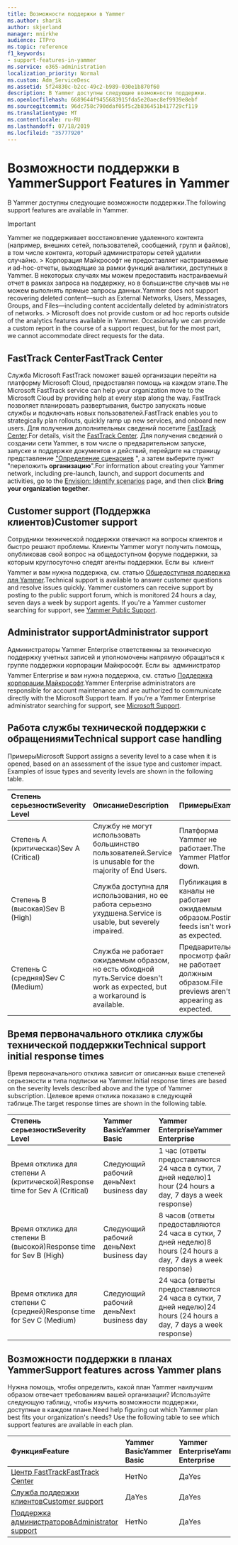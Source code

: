 ```yaml
---
title: Возможности поддержки в Yammer
ms.author: sharik
author: skjerland
manager: mnirkhe
audience: ITPro
ms.topic: reference
f1_keywords:
- support-features-in-yammer
ms.service: o365-administration
localization_priority: Normal
ms.custom: Adm_ServiceDesc
ms.assetid: 5f24830c-b2cc-49c2-b989-030e1b870f60
description: В Yammer доступны следующие возможности поддержки.
ms.openlocfilehash: 6689644f9455683915fda5e20aec8ef9939e8ebf
ms.sourcegitcommit: 96dc758c790ddaf05f5c2b836451b417729cf119
ms.translationtype: MT
ms.contentlocale: ru-RU
ms.lasthandoff: 07/18/2019
ms.locfileid: "35777920"
---
```

# <a name="support-features-in-yammer"></a><span data-ttu-id="a43aa-103">Возможности поддержки в Yammer</span><span class="sxs-lookup"><span data-stu-id="a43aa-103">Support Features in Yammer</span></span>

<span data-ttu-id="a43aa-104">В Yammer доступны следующие возможности поддержки.</span><span class="sxs-lookup"><span data-stu-id="a43aa-104">The following support features are available in Yammer.</span></span>
  
> [!IMPORTANT]
> <span data-ttu-id="a43aa-p101">Yammer не поддерживает восстановление удаленного контента (например, внешних сетей, пользователей, сообщений, групп и файлов), в том числе контента, который администраторы сетей удалили случайно. > Корпорация Майкрософт не предоставляет настраиваемые и ad-hoc-отчеты, выходящие за рамки функций аналитики, доступных в Yammer. В некоторых случаях мы можем предоставить настраиваемый отчет в рамках запроса на поддержку, но в большинстве случаев мы не можем выполнять прямые запросы данных.</span><span class="sxs-lookup"><span data-stu-id="a43aa-p101">Yammer does not support recovering deleted content—such as External Networks, Users, Messages, Groups, and Files—including content accidentally deleted by administrators of networks. > Microsoft does not provide custom or ad hoc reports outside of the analytics features available in Yammer. Occasionally we can provide a custom report in the course of a support request, but for the most part, we cannot accommodate direct requests for the data.</span></span> 
  
## <a name="fasttrack-center"></a><span data-ttu-id="a43aa-108">FastTrack Center</span><span class="sxs-lookup"><span data-stu-id="a43aa-108">FastTrack Center</span></span>
<span data-ttu-id="a43aa-109"><a name="bkmk_FastTrackCenter"> </a></span><span class="sxs-lookup"><span data-stu-id="a43aa-109"></span></span>

<span data-ttu-id="a43aa-110">Служба Microsoft FastTrack поможет вашей организации перейти на платформу Microsoft Cloud, предоставляя помощь на каждом этапе.</span><span class="sxs-lookup"><span data-stu-id="a43aa-110">The Microsoft FastTrack service can help your organization move to the Microsoft Cloud by providing help at every step along the way.</span></span> <span data-ttu-id="a43aa-111">FastTrack позволяет планировать развертывания, быстро запускать новые службы и подключать новых пользователей.</span><span class="sxs-lookup"><span data-stu-id="a43aa-111">FastTrack enables you to strategically plan rollouts, quickly ramp up new services, and onboard new users.</span></span> <span data-ttu-id="a43aa-112">Для получения дополнительных сведений посетите [FastTrack Center](https://go.microsoft.com/fwlink/?LinkID=518597&amp;clcid=0x409).</span><span class="sxs-lookup"><span data-stu-id="a43aa-112">For details, visit the [FastTrack Center](https://go.microsoft.com/fwlink/?LinkID=518597&amp;clcid=0x409).</span></span> <span data-ttu-id="a43aa-113">Для получения сведений о создании сети Yammer, в том числе о предварительном запуске, запуске и поддержке документов и действий, перейдите на страницу представление ["Определение сценариев](https://fasttrack.microsoft.com/office/envision/identify-scenarios) ", а затем выберите пункт "переложить **организацию**".</span><span class="sxs-lookup"><span data-stu-id="a43aa-113">For information about creating your Yammer network, including pre-launch, launch, and support documents and activities, go to the [Envision: Identify scenarios](https://fasttrack.microsoft.com/office/envision/identify-scenarios) page, and then click **Bring your organization together**.</span></span>
  
## <a name="customer-support"></a><span data-ttu-id="a43aa-114">Customer support (Поддержка клиентов)</span><span class="sxs-lookup"><span data-stu-id="a43aa-114">Customer support</span></span>
<span data-ttu-id="a43aa-115"><a name="BKMK_Customersupport"> </a></span><span class="sxs-lookup"><span data-stu-id="a43aa-115"></span></span>

<span data-ttu-id="a43aa-p103">Сотрудники технической поддержки отвечают на вопросы клиентов и быстро решают проблемы. Клиенты Yammer могут получить помощь, опубликовав свой вопрос на общедоступном форуме поддержки, за которым круглосуточно следят агенты поддержки. Если вы  клиент Yammer и вам нужна поддержка, см. статью [Общедоступная поддержка для Yammer](https://go.microsoft.com/fwlink/p/?LinkId=330921).</span><span class="sxs-lookup"><span data-stu-id="a43aa-p103">Technical support is available to answer customer questions and resolve issues quickly. Yammer customers can receive support by posting to the public support forum, which is monitored 24 hours a day, seven days a week by support agents. If you're a Yammer customer searching for support, see [Yammer Public Support](https://go.microsoft.com/fwlink/p/?LinkId=330921).</span></span>
  
## <a name="administrator-support"></a><span data-ttu-id="a43aa-119">Administrator support</span><span class="sxs-lookup"><span data-stu-id="a43aa-119">Administrator support</span></span>
<span data-ttu-id="a43aa-120"><a name="BKMK_Administratorsupport"> </a></span><span class="sxs-lookup"><span data-stu-id="a43aa-120"></span></span>

<span data-ttu-id="a43aa-p104">Администраторы Yammer Enterprise ответственны за техническую поддержку учетных записей и уполномочены напрямую обращаться к группе поддержки корпорации Майкрософт. Если вы  администратор Yammer Enterprise и вам нужна поддержка, см. статью [Поддержка корпорации Майкрософт](https://go.microsoft.com/fwlink/p/?LinkId=330922).</span><span class="sxs-lookup"><span data-stu-id="a43aa-p104">Yammer Enterprise administrators are responsible for account maintenance and are authorized to communicate directly with the Microsoft Support team. If you're a Yammer Enterprise administrator searching for support, see [Microsoft Support](https://go.microsoft.com/fwlink/p/?LinkId=330922).</span></span>
  
## <a name="technical-support-case-handling"></a><span data-ttu-id="a43aa-123">Работа службы технической поддержки с обращениями</span><span class="sxs-lookup"><span data-stu-id="a43aa-123">Technical support case handling</span></span>
<span data-ttu-id="a43aa-124"><a name="BKMK_Administratorsupport"> </a></span><span class="sxs-lookup"><span data-stu-id="a43aa-124"></span></span>

<span data-ttu-id="a43aa-p105">Примеры</span><span class="sxs-lookup"><span data-stu-id="a43aa-p105">Microsoft Support assigns a severity level to a case when it is opened, based on an assessment of the issue type and customer impact. Examples of issue types and severity levels are shown in the following table.</span></span> 
  
|<span data-ttu-id="a43aa-127">**Степень серьезности**</span><span class="sxs-lookup"><span data-stu-id="a43aa-127">**Severity Level**</span></span>|<span data-ttu-id="a43aa-128">**Описание**</span><span class="sxs-lookup"><span data-stu-id="a43aa-128">**Description**</span></span>|<span data-ttu-id="a43aa-129">**Примеры**</span><span class="sxs-lookup"><span data-stu-id="a43aa-129">**Examples**</span></span>|
|:-----|:-----|:-----|
|<span data-ttu-id="a43aa-130">Степень А (критическая)</span><span class="sxs-lookup"><span data-stu-id="a43aa-130">Sev A (Critical)</span></span>  <br/> |<span data-ttu-id="a43aa-131">Службу не могут использовать большинство пользователей.</span><span class="sxs-lookup"><span data-stu-id="a43aa-131">Service is unusable for the majority of End Users.</span></span>  <br/> |<span data-ttu-id="a43aa-132">Платформа Yammer не работает.</span><span class="sxs-lookup"><span data-stu-id="a43aa-132">The Yammer Platform is down.</span></span>  <br/> |
|<span data-ttu-id="a43aa-133">Степень B (высокая)</span><span class="sxs-lookup"><span data-stu-id="a43aa-133">Sev B (High)</span></span>  <br/> |<span data-ttu-id="a43aa-134">Служба доступна для использования, но ее работа серьезно ухудшена.</span><span class="sxs-lookup"><span data-stu-id="a43aa-134">Service is usable, but severely impaired.</span></span>  <br/> |<span data-ttu-id="a43aa-135">Публикация в каналы не работает ожидаемым образом.</span><span class="sxs-lookup"><span data-stu-id="a43aa-135">Posting to feeds isn't working as expected.</span></span>  <br/> |
|<span data-ttu-id="a43aa-136">Степень C (средняя)</span><span class="sxs-lookup"><span data-stu-id="a43aa-136">Sev C (Medium)</span></span>  <br/> |<span data-ttu-id="a43aa-137">Служба не работает ожидаемым образом, но есть обходной путь.</span><span class="sxs-lookup"><span data-stu-id="a43aa-137">Service doesn't work as expected, but a workaround is available.</span></span>  <br/> |<span data-ttu-id="a43aa-138">Предварительный просмотр файлов не работает должным образом.</span><span class="sxs-lookup"><span data-stu-id="a43aa-138">File previews aren't appearing as expected.</span></span>  <br/> |
   
## <a name="technical-support-initial-response-times"></a><span data-ttu-id="a43aa-139">Время первоначального отклика службы технической поддержки</span><span class="sxs-lookup"><span data-stu-id="a43aa-139">Technical support initial response times</span></span>
<span data-ttu-id="a43aa-140"><a name="BKMK_Administratorsupport"> </a></span><span class="sxs-lookup"><span data-stu-id="a43aa-140"></span></span>

<span data-ttu-id="a43aa-141">Время первоначального отклика зависит от описанных выше степеней серьезности и типа подписки на Yammer.</span><span class="sxs-lookup"><span data-stu-id="a43aa-141">Initial response times are based on the severity levels described above and the type of Yammer subscription.</span></span> <span data-ttu-id="a43aa-142">Целевое время отклика показано в следующей таблице.</span><span class="sxs-lookup"><span data-stu-id="a43aa-142">The target response times are shown in the following table.</span></span>
  
|<span data-ttu-id="a43aa-143">**Степень серьезности**</span><span class="sxs-lookup"><span data-stu-id="a43aa-143">**Severity Level**</span></span>|<span data-ttu-id="a43aa-144">**Yammer Basic**</span><span class="sxs-lookup"><span data-stu-id="a43aa-144">**Yammer Basic**</span></span>|<span data-ttu-id="a43aa-145">**Yammer Enterprise**</span><span class="sxs-lookup"><span data-stu-id="a43aa-145">**Yammer Enterprise**</span></span>|
|:-----|:-----|:-----|
|<span data-ttu-id="a43aa-146">Время отклика для степени A (критической)</span><span class="sxs-lookup"><span data-stu-id="a43aa-146">Response time for Sev A (Critical)</span></span>  <br/> |<span data-ttu-id="a43aa-147">Следующий рабочий день</span><span class="sxs-lookup"><span data-stu-id="a43aa-147">Next business day</span></span>  <br/> |<span data-ttu-id="a43aa-148">1 час (ответы предоставляются 24 часа в сутки, 7 дней неделю)</span><span class="sxs-lookup"><span data-stu-id="a43aa-148">1 hour (24 hours a day, 7 days a week response)</span></span>  <br/> |
|<span data-ttu-id="a43aa-149">Время отклика для степени B (высокой)</span><span class="sxs-lookup"><span data-stu-id="a43aa-149">Response time for Sev B (High)</span></span>  <br/> |<span data-ttu-id="a43aa-150">Следующий рабочий день</span><span class="sxs-lookup"><span data-stu-id="a43aa-150">Next business day</span></span>  <br/> |<span data-ttu-id="a43aa-151">8 часов (ответы предоставляются 24 часа в сутки, 7 дней неделю)</span><span class="sxs-lookup"><span data-stu-id="a43aa-151">8 hours (24 hours a day, 7 days a week response)</span></span>  <br/> |
|<span data-ttu-id="a43aa-152">Время отклика для степени C (средней)</span><span class="sxs-lookup"><span data-stu-id="a43aa-152">Response time for Sev C (Medium)</span></span>  <br/> |<span data-ttu-id="a43aa-153">Следующий рабочий день</span><span class="sxs-lookup"><span data-stu-id="a43aa-153">Next business day</span></span>  <br/> |<span data-ttu-id="a43aa-154">24 часа (ответы предоставляются 24 часа в сутки, 7 дней неделю)</span><span class="sxs-lookup"><span data-stu-id="a43aa-154">24 hours (24 hours a day, 7 days a week response)</span></span>  <br/> |
   
## <a name="support-features-across-yammer-plans"></a><span data-ttu-id="a43aa-155">Возможности поддержки в планах Yammer</span><span class="sxs-lookup"><span data-stu-id="a43aa-155">Support features across Yammer plans</span></span>
<span data-ttu-id="a43aa-156"><a name="BKMK_Administratorsupport"> </a></span><span class="sxs-lookup"><span data-stu-id="a43aa-156"></span></span>

<span data-ttu-id="a43aa-p107">Нужна помощь, чтобы определить, какой план Yammer наилучшим образом отвечает требованиям вашей организации? Используйте следующую таблицу, чтобы изучить возможности поддержки, доступные в каждом плане.</span><span class="sxs-lookup"><span data-stu-id="a43aa-p107">Need help figuring out which Yammer plan best fits your organization's needs? Use the following table to see which support features are available in each plan.</span></span>
  
|<span data-ttu-id="a43aa-159">**Функция**</span><span class="sxs-lookup"><span data-stu-id="a43aa-159">**Feature**</span></span>|<span data-ttu-id="a43aa-160">**Yammer Basic**</span><span class="sxs-lookup"><span data-stu-id="a43aa-160">**Yammer Basic**</span></span>|<span data-ttu-id="a43aa-161">**Yammer Enterprise**</span><span class="sxs-lookup"><span data-stu-id="a43aa-161">**Yammer Enterprise**</span></span>|
|:-----|:-----|:-----|
|[<span data-ttu-id="a43aa-162">Центр FastTrack</span><span class="sxs-lookup"><span data-stu-id="a43aa-162">FastTrack Center</span></span>](https://go.microsoft.com/fwlink/?LinkID=518597&amp;clcid=0x409) <br/> |<span data-ttu-id="a43aa-163">Нет</span><span class="sxs-lookup"><span data-stu-id="a43aa-163">No</span></span>  <br/> |<span data-ttu-id="a43aa-164">Да</span><span class="sxs-lookup"><span data-stu-id="a43aa-164">Yes</span></span>  <br/> |
|[<span data-ttu-id="a43aa-165">Служба поддержки клиентов</span><span class="sxs-lookup"><span data-stu-id="a43aa-165">Customer support</span></span>](support-features-in-yammer.md#customer-support) <br/> |<span data-ttu-id="a43aa-166">Да</span><span class="sxs-lookup"><span data-stu-id="a43aa-166">Yes</span></span>  <br/> |<span data-ttu-id="a43aa-167">Да</span><span class="sxs-lookup"><span data-stu-id="a43aa-167">Yes</span></span>  <br/> |
|[<span data-ttu-id="a43aa-168">Поддержка администраторов</span><span class="sxs-lookup"><span data-stu-id="a43aa-168">Administrator support</span></span>](support-features-in-yammer.md#administrator-support) <br/> |<span data-ttu-id="a43aa-169">Нет</span><span class="sxs-lookup"><span data-stu-id="a43aa-169">No</span></span>  <br/> |<span data-ttu-id="a43aa-170">Да</span><span class="sxs-lookup"><span data-stu-id="a43aa-170">Yes</span></span>  <br/> |
   

